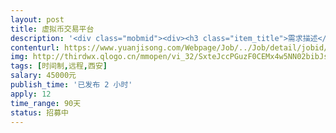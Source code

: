 ```yaml
---                
layout: post       
title: 虚拟币交易平台           
description: '<div class="mobmid"><div><h3 class="item_title">需求描述</h3><p>人员需求：Java开发工程师<br/>合作方式：技术顾问（长期合作）<br/>项目要求：<br/>1.3-5年开发经验；<br/>2.有虚拟币交易平台项目的开发经验，对于杠杆交易有深刻理解；<br/>3.工作积极认真；<br/>4.有合作意愿者，请及时和我联系，具体合作事宜详谈。</p></div><!--info end--></div>'     
contenturl: https://www.yuanjisong.com/Webpage/Job/../Job/detail/jobid/101515      
img: http://thirdwx.qlogo.cn/mmopen/vi_32/SxteJccPGuzF0CEMx4w5NN02bibJsggHiadycZu8bylRiaWWKlnadccDPADia4qz8uSMia7pJF4y4qx331dPbTibO4Rg/132             
tags: [时间制,远程,西安]            
salary: 45000元          
publish_time: '已发布 2 小时'         
apply: 12                   
time_range: 90天              
status: 招募中                  
---                 
```

